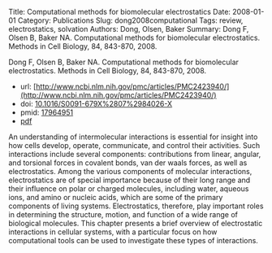 Title: Computational methods for biomolecular electrostatics
Date: 2008-01-01
Category: Publications
Slug: dong2008computational
Tags: review, electrostatics, solvation
Authors: Dong, Olsen, Baker
Summary: Dong F, Olsen B, Baker NA. Computational methods for biomolecular electrostatics. Methods in Cell Biology, 84, 843-870, 2008. 

Dong F, Olsen B, Baker NA. Computational methods for biomolecular electrostatics. Methods in Cell Biology, 84, 843-870, 2008. 

* url: [http://www.ncbi.nlm.nih.gov/pmc/articles/PMC2423940/](http://www.ncbi.nlm.nih.gov/pmc/articles/PMC2423940/)
* doi: [10.1016/S0091-679X%2807%2984026-X](http://dx.doi.org/10.1016/S0091-679X%2807%2984026-X)
* pmid: [17964951](http://www.ncbi.nlm.nih.gov/pubmed/17964951)
* [pdf](http://sobolevnrm.github.io/papers/dong2008computational.pdf)

An understanding of intermolecular interactions is essential for insight into how cells develop, operate, communicate, and control their activities. Such interactions include several components: contributions from linear, angular, and torsional forces in covalent bonds, van der waals forces, as well as electrostatics. Among the various components of molecular interactions, electrostatics are of special importance because of their long range and their influence on polar or charged molecules, including water, aqueous ions, and amino or nucleic acids, which are some of the primary components of living systems. Electrostatics, therefore, play important roles in determining the structure, motion, and function of a wide range of biological molecules. This chapter presents a brief overview of electrostatic interactions in cellular systems, with a particular focus on how computational tools can be used to investigate these types of interactions.
